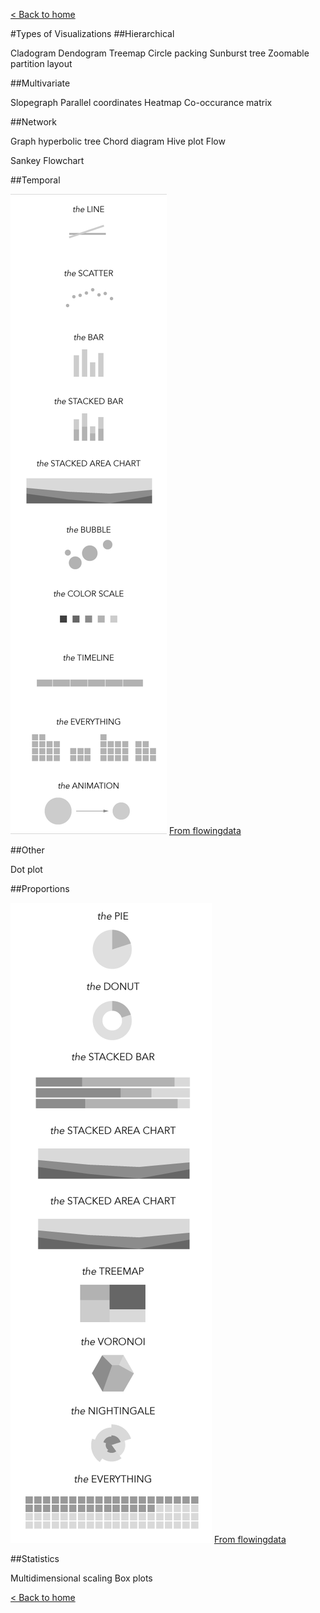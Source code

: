 [< Back to home](README.md)

#Types of Visualizations
##Hierarchical

Cladogram
Dendogram
Treemap
Circle packing
Sunburst
tree
Zoomable partition layout

##Multivariate

Slopegraph
Parallel coordinates
Heatmap
Co-occurance matrix

##Network

Graph
hyperbolic tree
Chord diagram
Hive plot
Flow

Sankey
Flowchart

##Temporal

![Visualizing change over time](/images/visualizationexamples_change.png)
[From flowingdata](http://flowingdata.com/)

##Other

Dot plot

##Proportions

![Visualizing proportions](/images/visualizationexamples_proportions.png)
[From flowingdata](http://flowingdata.com/)

##Statistics

Multidimensional scaling
Box plots

[< Back to home](README.md)

